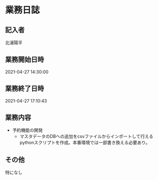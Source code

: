 # 業務日誌

## 記入者

北浦陽平

## 業務開始日時

2021-04-27 14:30:00

## 業務終了日時

2021-04-27 17:10:43

## 業務内容

- 予約機能の開発
	- マスタデータのDBへの追加をcsvファイルからインポートして行えるpythonスクリプトを作成。本番環境では一部書き換える必要あり。

## その他

特になし